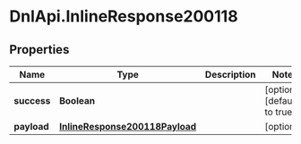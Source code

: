 # DnlApi.InlineResponse200118

## Properties
Name | Type | Description | Notes
------------ | ------------- | ------------- | -------------
**success** | **Boolean** |  | [optional] [default to true]
**payload** | [**InlineResponse200118Payload**](InlineResponse200118Payload.md) |  | [optional] 


